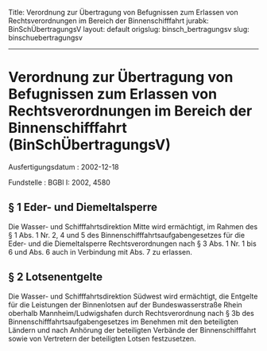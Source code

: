Title: Verordnung zur Übertragung von Befugnissen zum Erlassen von Rechtsverordnungen
  im Bereich der Binnenschifffahrt
jurabk: BinSchÜbertragungsV
layout: default
origslug: binsch_bertragungsv
slug: binschuebertragungsv

---

# Verordnung zur Übertragung von Befugnissen zum Erlassen von Rechtsverordnungen im Bereich der Binnenschifffahrt (BinSchÜbertragungsV)

Ausfertigungsdatum
:   2002-12-18

Fundstelle
:   BGBl I: 2002, 4580



## § 1 Eder- und Diemeltalsperre

Die Wasser- und Schifffahrtsdirektion Mitte wird ermächtigt, im Rahmen
des § 1 Abs. 1 Nr. 2, 4 und 5 des Binnenschifffahrtsaufgabengesetzes
für die Eder- und die Diemeltalsperre Rechtsverordnungen nach § 3 Abs.
1 Nr. 1 bis 6 und Abs. 6 auch in Verbindung mit Abs. 7 zu erlassen.


## § 2 Lotsenentgelte

Die Wasser- und Schifffahrtsdirektion Südwest wird ermächtigt, die
Entgelte für die Leistungen der Binnenlotsen auf der
Bundeswasserstraße Rhein oberhalb Mannheim/Ludwigshafen durch
Rechtsverordnung nach § 3b des Binnenschifffahrtsaufgabengesetzes im
Benehmen mit den beteiligten Ländern und nach Anhörung der beteiligten
Verbände der Binnenschifffahrt sowie von Vertretern der beteiligten
Lotsen festzusetzen.

